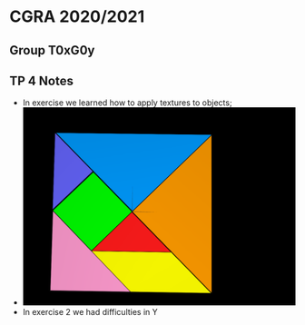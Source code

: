 # CGRA 2020/2021

## Group T0xG0y

## TP 4 Notes

- In exercise we learned how to apply textures to objects; 
- ![Screenshot 1](screenshots/cgra-t07g04-tp4-1.png)
- In exercise 2 we had difficulties in Y